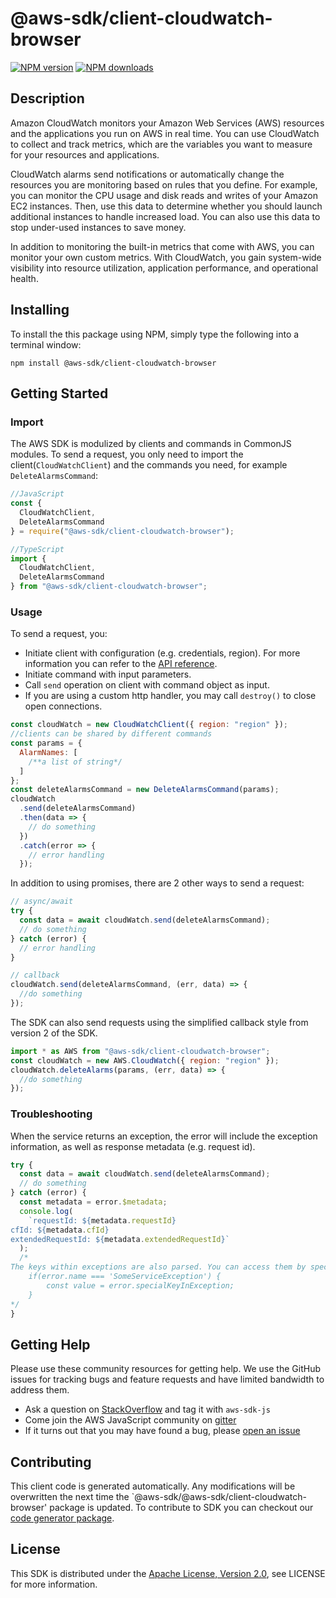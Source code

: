 # @aws-sdk/client-cloudwatch-browser

[![NPM version](https://img.shields.io/npm/v/@aws-sdk/client-cloudwatch-browser/preview.svg)](https://www.npmjs.com/package/@aws-sdk/client-cloudwatch-browser)
[![NPM downloads](https://img.shields.io/npm/dm/@aws-sdk/client-cloudwatch-browser.svg)](https://www.npmjs.com/package/@aws-sdk/client-cloudwatch-browser)

## Description

<p>Amazon CloudWatch monitors your Amazon Web Services (AWS) resources and the applications you run on AWS in real time. You can use CloudWatch to collect and track metrics, which are the variables you want to measure for your resources and applications.</p> <p>CloudWatch alarms send notifications or automatically change the resources you are monitoring based on rules that you define. For example, you can monitor the CPU usage and disk reads and writes of your Amazon EC2 instances. Then, use this data to determine whether you should launch additional instances to handle increased load. You can also use this data to stop under-used instances to save money.</p> <p>In addition to monitoring the built-in metrics that come with AWS, you can monitor your own custom metrics. With CloudWatch, you gain system-wide visibility into resource utilization, application performance, and operational health.</p>

## Installing

To install the this package using NPM, simply type the following into a terminal window:

```
npm install @aws-sdk/client-cloudwatch-browser
```

## Getting Started

### Import

The AWS SDK is modulized by clients and commands in CommonJS modules. To send a request, you only need to import the client(`CloudWatchClient`) and the commands you need, for example `DeleteAlarmsCommand`:

```javascript
//JavaScript
const {
  CloudWatchClient,
  DeleteAlarmsCommand
} = require("@aws-sdk/client-cloudwatch-browser");
```

```javascript
//TypeScript
import {
  CloudWatchClient,
  DeleteAlarmsCommand
} from "@aws-sdk/client-cloudwatch-browser";
```

### Usage

To send a request, you:

- Initiate client with configuration (e.g. credentials, region). For more information you can refer to the [API reference][].
- Initiate command with input parameters.
- Call `send` operation on client with command object as input.
- If you are using a custom http handler, you may call `destroy()` to close open connections.

```javascript
const cloudWatch = new CloudWatchClient({ region: "region" });
//clients can be shared by different commands
const params = {
  AlarmNames: [
    /**a list of string*/
  ]
};
const deleteAlarmsCommand = new DeleteAlarmsCommand(params);
cloudWatch
  .send(deleteAlarmsCommand)
  .then(data => {
    // do something
  })
  .catch(error => {
    // error handling
  });
```

In addition to using promises, there are 2 other ways to send a request:

```javascript
// async/await
try {
  const data = await cloudWatch.send(deleteAlarmsCommand);
  // do something
} catch (error) {
  // error handling
}
```

```javascript
// callback
cloudWatch.send(deleteAlarmsCommand, (err, data) => {
  //do something
});
```

The SDK can also send requests using the simplified callback style from version 2 of the SDK.

```javascript
import * as AWS from "@aws-sdk/client-cloudwatch-browser";
const cloudWatch = new AWS.CloudWatch({ region: "region" });
cloudWatch.deleteAlarms(params, (err, data) => {
  //do something
});
```

### Troubleshooting

When the service returns an exception, the error will include the exception information, as well as response metadata (e.g. request id).

```javascript
try {
  const data = await cloudWatch.send(deleteAlarmsCommand);
  // do something
} catch (error) {
  const metadata = error.$metadata;
  console.log(
    `requestId: ${metadata.requestId}
cfId: ${metadata.cfId}
extendedRequestId: ${metadata.extendedRequestId}`
  );
  /*
The keys within exceptions are also parsed. You can access them by specifying exception names:
    if(error.name === 'SomeServiceException') {
        const value = error.specialKeyInException;
    }
*/
}
```

## Getting Help

Please use these community resources for getting help. We use the GitHub issues for tracking bugs and feature requests and have limited bandwidth to address them.

- Ask a question on [StackOverflow](https://stackoverflow.com/questions/tagged/aws-sdk-js) and tag it with `aws-sdk-js`
- Come join the AWS JavaScript community on [gitter](https://gitter.im/aws/aws-sdk-js-v3)
- If it turns out that you may have found a bug, please [open an issue](https://github.com/aws/aws-sdk-js-v3/issues)

## Contributing

This client code is generated automatically. Any modifications will be overwritten the next time the `@aws-sdk/@aws-sdk/client-cloudwatch-browser' package is updated. To contribute to SDK you can checkout our [code generator package][].

## License

This SDK is distributed under the
[Apache License, Version 2.0](http://www.apache.org/licenses/LICENSE-2.0),
see LICENSE for more information.

[code generator package]: https://github.com/aws/aws-sdk-js-v3/tree/master/packages/service-types-generator
[api reference]: https://docs.aws.amazon.com/AWSJavaScriptSDK/latest/
